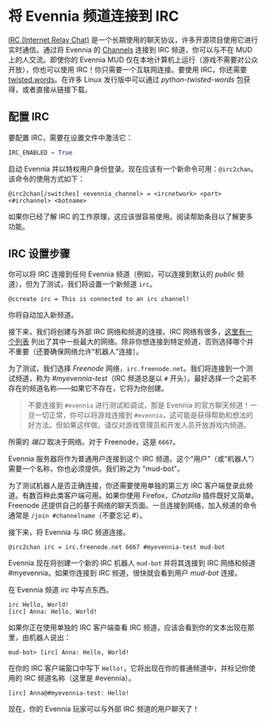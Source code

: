 # 将 Evennia 频道连接到 IRC

[IRC (Internet Relay Chat)](https://en.wikipedia.org/wiki/Internet_Relay_Chat) 是一个长期使用的聊天协议，许多开源项目使用它进行实时通信。通过将 Evennia 的 [Channels](../Components/Channels.md) 连接到 IRC 频道，你可以与不在 MUD 上的人交流。即使你的 Evennia MUD 仅在本地计算机上运行（游戏不需要对公众开放），你也可以使用 IRC！你只需要一个互联网连接。要使用 IRC，你还需要 [twisted.words](https://twistedmatrix.com/trac/wiki/TwistedWords)。在许多 Linux 发行版中可以通过 *python-twisted-words* 包获得，或者直接从链接下载。

## 配置 IRC

要配置 IRC，需要在设置文件中激活它：

```python
IRC_ENABLED = True
```

启动 Evennia 并以特权用户身份登录。现在应该有一个新命令可用：`@irc2chan`。该命令的使用方式如下：

```
@irc2chan[/switches] <evennia_channel> = <ircnetwork> <port> <#irchannel> <botname>
```

如果你已经了解 IRC 的工作原理，这应该很容易使用。阅读帮助条目以了解更多功能。

## IRC 设置步骤

你可以将 IRC 连接到任何 Evennia 频道（例如，可以连接到默认的 *public* 频道），但为了测试，我们将设置一个新频道 `irc`。

```
@ccreate irc = This is connected to an irc channel!
```

你将自动加入新频道。

接下来，我们将创建与外部 IRC 网络和频道的连接。IRC 网络有很多，[这里有一个列表](https://www.irchelp.org/networks/popular.html) 列出了其中一些最大的网络。除非你想连接到特定频道，否则选择哪个并不重要（还要确保网络允许“机器人”连接）。

为了测试，我们选择 *Freenode* 网络，`irc.freenode.net`。我们将连接到一个测试频道，称为 *#myevennia-test*（IRC 频道总是以 `#` 开头）。最好选择一个之前不存在的频道名称——如果它不存在，它将为你创建。

> 不要连接到 `#evennia` 进行测试和调试，那是 Evennia 的官方聊天频道！一旦一切正常，你可以将游戏连接到 `#evennia`，这可能是获得帮助和想法的好方法。但如果这样做，请仅对游戏管理员和开发人员开放游戏内频道。

所需的 *端口* 取决于网络。对于 Freenode，这是 `6667`。

Evennia 服务器将作为普通用户连接到这个 IRC 频道。这个“用户”（或“机器人”）需要一个名称，你也必须提供。我们称之为 "mud-bot"。

为了测试机器人是否正确连接，你还需要使用单独的第三方 IRC 客户端登录此频道。有数百种此类客户端可用。如果你使用 Firefox，*Chatzilla* 插件既好又简单。Freenode 还提供自己的基于网络的聊天页面。一旦连接到网络，加入频道的命令通常是 `/join #channelname`（不要忘记 #）。

接下来，将 Evennia 与 IRC 频道连接。

```
@irc2chan irc = irc.freenode.net 6667 #myevennia-test mud-bot
```

Evennia 现在将创建一个新的 IRC 机器人 `mud-bot` 并将其连接到 IRC 网络和频道 #myevennia。如果你连接到 IRC 频道，很快就会看到用户 *mud-bot* 连接。

在 Evennia 频道 *irc* 中写点东西。

```
irc Hello, World!
[irc] Anna: Hello, World!
```

如果你正在使用单独的 IRC 客户端查看 IRC 频道，应该会看到你的文本出现在那里，由机器人说出：

```
mud-bot> [irc] Anna: Hello, World!
```

在你的 IRC 客户端窗口中写下 `Hello!`，它将出现在你的普通频道中，并标记你使用的 IRC 频道名称（这里是 #evennia）。

```
[irc] Anna@#myevennia-test: Hello!
```

现在，你的 Evennia 玩家可以与外部 IRC 频道的用户聊天了！
